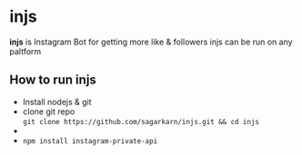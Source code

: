 # injs
<b>injs</b> is Instagram Bot for getting more like & followers
injs can be run on any paltform
<h2>How to run injs</h2>
<ul>
  <li>Install nodejs & git</li>
  <li>clone git repo
    <br /><code>git clone https://github.com/sagarkarn/injs.git && cd injs</code></li>
  <li>
  <li><code>npm install instagram-private-api</code></li>
 </ul>
